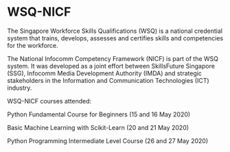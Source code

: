 # WSQ-NICF
The Singapore Workforce Skills Qualifications (WSQ) is a national credential system that trains, develops, assesses and certifies skills and competencies for the workforce.

The National Infocomm Competency Framework (NICF) is part of the WSQ system. It was developed as a joint effort between SkillsFuture Singapore (SSG), Infocomm Media Development Authority (IMDA) and strategic stakeholders in the Information and Communication Technologies (ICT) industry. 

WSQ-NICF courses attended:

Python Fundamental Course for Beginners (15 and 16 May 2020)

Basic Machine Learning with Scikit-Learn (20 and 21 May 2020)

Python Programming Intermediate Level Course (26 and 27 May 2020) 

